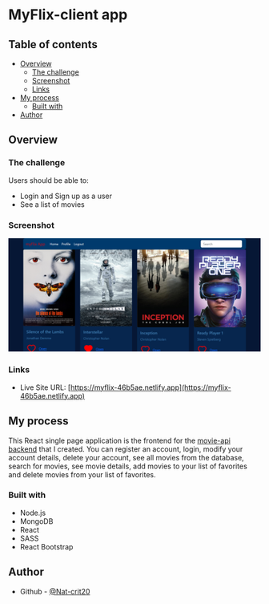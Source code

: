 # MyFlix-client app

## Table of contents

- [Overview](#overview)
  - [The challenge](#the-challenge)
  - [Screenshot](#screenshot)
  - [Links](#links)
- [My process](#my-process)
  - [Built with](#built-with)
- [Author](#author)

## Overview

### The challenge

Users should be able to:

- Login and Sign up as a user
- See a list of movies

### Screenshot

![](./img/Screenshot%202023-04-02%20111644.png)

### Links

- Live Site URL: [https://myflix-46b5ae.netlify.app](https://myflix-46b5ae.netlify.app)

## My process

This React single page application is the frontend for the [movie-api backend](https://github.com/Nat-crit20/movie-api) that I created. You can register an account, login, modify your account details, delete your account, see all movies from the database, search for movies, see movie details, add movies to your list of favorites and delete movies from your list of favorites.

### Built with

- Node.js
- MongoDB
- React
- SASS
- React Bootstrap

## Author

- Github - [@Nat-crit20](https://github.com/Nat-crit20)
